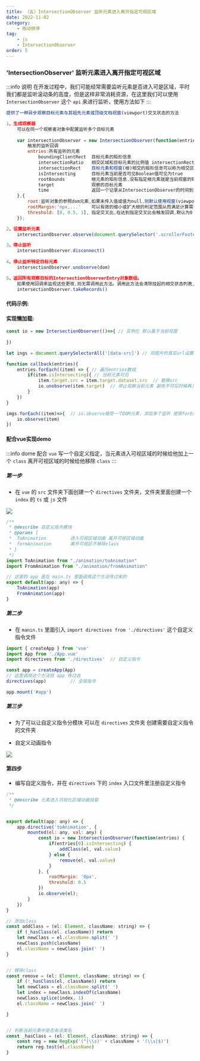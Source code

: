```yaml
---
title: （五）IntersectionObserver 监听元素进入离开指定可视区域
date: 2022-11-02
category: 
    - 拖动排序
tag:
    - js
    - IntersectionObserver
order: 5
---
```


### 'IntersectionObserver' 监听元素进入离开指定可视区域
:::info 说明
在开发过程中，我们可能经常需要监听元素是否进入可是区域，平时我们都是监听滚动条的高度，但是这样非常消耗资源，在这里我们可以使用 `IntersectionObserver` 这个 `api` 来进行监听，使用方法如下
:::

```js
提供了一种异步观察目标元素与其祖先元素或顶级文档视窗(viewport)交叉状态的方法

1、生成观察器
	可以在同一个观察者对象中配置监听多个目标元素
	
	var intersectionObserver = new IntersectionObserver(function(entries) {
		触发的监听回调
		entries:所有监听的元素
			boundingClientRect  目标元素的矩形信息
			intersectionRatio 	相交区域和目标元素的比例值 intersectionRect/boundingClientRect 不可见时小于等于0
			intersectionRect 	目标元素和视窗(根)相交的矩形信息可以称为相交区域
			isIntersecting 		目标元素当前是否可见Boolean值可见为true
			rootBounds 			根元素的矩形信息,没有指定根元素就是当前视窗的矩形信息
			target 				观察的目标元素
			time 				返回一个记录从IntersectionObserver的时间到交叉被触发的时间的时间戳
	},{
		root:监听对象的参照dom元素,如果未传入值或值为null,则默认使用视窗(viewport)
		rootMargin:'npx,...'	可以有效的缩小或扩大根的判定范围从而满足计算需要,支持css的margin格式
		threshold: [0, 0.5, 1],	指定交叉比,在达到指定交叉比会触发回调,默认为0
	});

2、设置监听元素
	intersectionObserver.observe(document.querySelector('.scrollerFooter'));

3、停止监听
	intersectionObserver.disconnect()
	
4、停止监听特定目标元素
	intersectionObserver.unobserve(dom)

5、返回所有观察目标的IntersectionObserverEntry对象数组。
	如果使用回调来监视这些更改,则无需调用此方法。调用此方法会清除挂起的相交状态列表,因此不会运行回调。
	intersectionObserver.takeRecords()

```


#### 代码示例:

#### 实现懒加载:

```js
const io = new IntersectionObserver(()=>{ // 实例化 默认基于当前视窗
    
})  

let ings = document.querySelectorAll('[data-src]') // 将图片的真实url设置为data-src src属性为占位图 元素可见时候替换src

function callback(entries){  
    entries.forEach((item) => { // 遍历entries数组
        if(item.isIntersecting){ // 当前元素可见
            item.target.src = item.target.dataset.src  // 替换src
            io.unobserve(item.target)  // 停止观察当前元素 避免不可见时候再次调用callback函数
        }   
    })
}

imgs.forEach((item)=>{  // io.observe接受一个DOM元素，添加多个监听 使用forEach
    io.observe(item)
})
```

#### 配合vue实现demo
:::info dome
配合 `vue` 写一个自定义指定，当元素进入可视区域的时候给他加上一个 `class` 离开可视区域的时候给他移除 `class`
:::

##### 第一步
- 在 `vue` 的 `src` 文件夹下面创建一个 `directives` 文件夹，文件夹里面创建一个 `index` 的 `ts` 或 `js` 文件

![](https://image.zswei.xyz/img/202212241150044.png)

```js
/**
 * @describe 自定义指令模块
 * @params { 
 *  ToAnimation         进入可视区域动画 离开可视区域动画
 *  formAnimation       离开可视区不移除class
 * }
 */
import ToAnimation from "./animation/toAnimation"
import FromAnimation from "./animation/fromAnimation"

// 这里的 app 是在 main.ts 里面调用这个方法传过来的
export default(app: any) => {
    ToAnimation(app)
    FromAnimation(app)
}
```

##### 第二步
- 在 `manin.ts` 里面引入 `import directives from './directives'` 这个自定义指令文件

```js
import { createApp } from 'vue'
import App from './App.vue'
import directives from './directives'  // 自定义指令

const app = createApp(App)
// 这里调用这个方法将 app 传过去
directives(app)         // 全局指令

app.mount('#app')
```

##### 第三步
- 为了可以让自定义指令分模块 可以在 `directives` 文件夹 创建需要自定义指令的文件夹

- 自定义动画指令

![](https://image.zswei.xyz/img/202212241248657.png)


#### 第四步
- 编写自定义指令，并在 `directives` 下的 `index` 入口文件里注册自定义指令

```js
/**
 * @describe 元素进入可视化区域动画挂载
 */


export default(app: any) => {
    app.directive('toAnimation', {
        mounted(el: any, val: any) {     
            const io = new IntersectionObserver(function(entries) {
                if(entries[0].isIntersecting) {
                    addClass(el, val.value)
                } else {
                    remove(el, val.value)
                }
            }, {
                rootMargin: '0px',
                threshold: 0.5
            })
            io.observe(el);
        }
    })
}

// 添加class
const addClass = (el: Element, className: string) => {
    if (_hasClass(el, className)) return
    let newClass = el.className.split(' ')
    newClass.push(className)
    el.className = newClass.join(' ')
}


// 移除class
const remove = (el: Element, className: string) => {
    if (!_hasClass(el, className)) return
    let newClass = el.className.split(' ')
    let index = newClass.indexOf(className)
    newClass.splice(index, 1)
    el.className = newClass.join(' ')

}


// 判断当前元素中是否有该类名
const _hasClass = (el: Element, className: string) => {
    const reg = new RegExp('(^|\\s)' + className + '(\\s|$)')
    return reg.test(el.className)
}
```